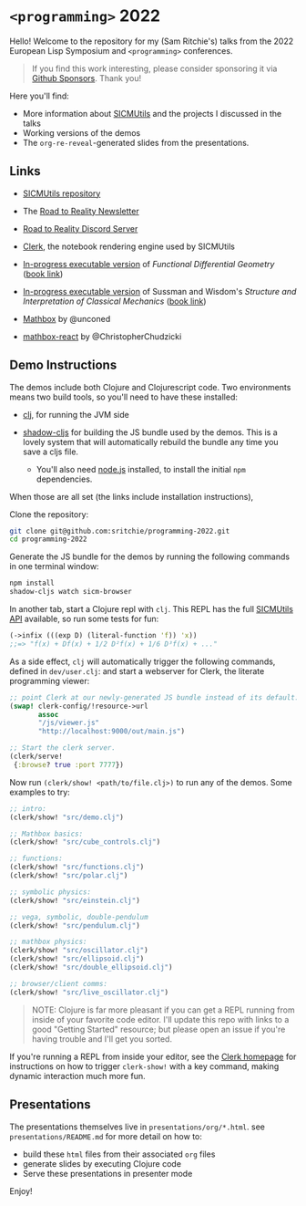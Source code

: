 # `<programming>` 2022

Hello! Welcome to the repository for my (Sam Ritchie's) talks from the 2022
European Lisp Symposium and `<programming>` conferences.

> If you find this work interesting, please consider sponsoring it via [Github
> Sponsors](https://github.com/sponsors/sritchie). Thank you!

Here you'll find:

- More information about [SICMUtils][SICMUTILS] and the projects I discussed in
  the talks
- Working versions of the demos
- The `org-re-reveal`-generated slides from the presentations.

## Links

- [SICMUtils repository][SICMUTILS]

- The [Road to Reality Newsletter](https://roadtoreality.substack.com/)

- [Road to Reality Discord
  Server](https://roadtoreality.substack.com/p/road-to-reality-discord-server?s=w)

- [Clerk][CLERK], the notebook rendering engine used by SICMUtils

- [In-progress executable version](https://github.com/sicmutils/fdg-book) of
  _Functional Differential Geometry_ ([book link][FDG])

- [In-progress executable version](https://github.com/sicmutils/sicm-book) of
  Sussman and Wisdom's _Structure and Interpretation of Classical Mechanics_
  ([book link][SICM])

- [Mathbox](https://gitgud.io/unconed/mathbox) by @unconed

- [mathbox-react](https://github.com/ChristopherChudzicki/mathbox-react) by
  @ChristopherChudzicki

## Demo Instructions

The demos include both Clojure and Clojurescript code. Two environments means
two build tools, so you'll need to have these installed:

- [clj](https://clojure.org/guides/getting_started), for running the JVM side

- [shadow-cljs](https://shadow-cljs.github.io/docs/UsersGuide.html#_installation)
  for building the JS bundle used by the demos. This is a lovely system that
  will automatically rebuild the bundle any time you save a cljs file.

  - You'll also need [node.js](https://nodejs.org/en/download/package-manager/)
    installed, to install the initial `npm` dependencies.

When those are all set (the links include installation instructions),

Clone the repository:

```bash
git clone git@github.com:sritchie/programming-2022.git
cd programming-2022
```

Generate the JS bundle for the demos by running the following commands in one
terminal window:

```bash
npm install
shadow-cljs watch sicm-browser
```

In another tab, start a Clojure repl with `clj`. This REPL has the full
[SICMUtils
API](https://cljdoc.org/d/sicmutils/sicmutils/CURRENT/api/sicmutils.env)
available, so run some tests for fun:

```clojure
(->infix (((exp D) (literal-function 'f)) 'x))
;;=> "f(x) + Df(x) + 1/2 D²f(x) + 1/6 D³f(x) + ..."
```

As a side effect, `clj` will automatically trigger the following commands,
defined in `dev/user.clj`: and start a webserver for Clerk, the literate
programming viewer:

```clojure
;; point Clerk at our newly-generated JS bundle instead of its default:
(swap! clerk-config/!resource->url
       assoc
       "/js/viewer.js"
       "http://localhost:9000/out/main.js")

;; Start the clerk server.
(clerk/serve!
 {:browse? true :port 7777})
```

Now run `(clerk/show! <path/to/file.clj>)` to run any of the demos. Some
examples to try:

```clojure
;; intro:
(clerk/show! "src/demo.clj")

;; Mathbox basics:
(clerk/show! "src/cube_controls.clj")

;; functions:
(clerk/show! "src/functions.clj")
(clerk/show! "src/polar.clj")

;; symbolic physics:
(clerk/show! "src/einstein.clj")

;; vega, symbolic, double-pendulum
(clerk/show! "src/pendulum.clj")

;; mathbox physics:
(clerk/show! "src/oscillator.clj")
(clerk/show! "src/ellipsoid.clj")
(clerk/show! "src/double_ellipsoid.clj")

;; browser/client comms:
(clerk/show! "src/live_oscillator.clj")
```

> NOTE: Clojure is far more pleasant if you can get a REPL running from inside
> of your favorite code editor. I'll update this repo with links to a good
> "Getting Started" resource; but please open an issue if you're having trouble
> and I'll get you sorted.

If you're running a REPL from inside your editor, see the [Clerk
homepage][CLERK] for instructions on how to trigger `clerk-show!` with a key
command, making dynamic interaction much more fun.

## Presentations

The presentations themselves live in `presentations/org/*.html`. see
`presentations/README.md` for more detail on how to:

- build these `html` files from their associated `org` files
- generate slides by executing Clojure code
- Serve these presentations in presenter mode

Enjoy!

[CLERK]: https://github.com/nextjournal/clerk
[SICMUTILS]: https://github.com/sicmutils/sicmutils
[SICM]: http://mitpress.mit.edu/books/structure-and-interpretation-classical-mechanics
[FDG]: http://mitpress.mit.edu/books/functional-differential-geometry
